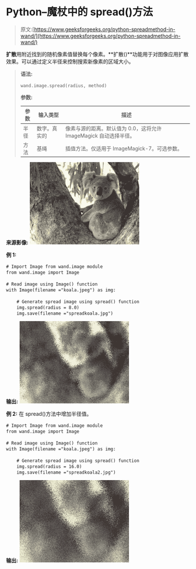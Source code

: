 # Python–魔杖中的 spread()方法

> 原文:[https://www.geeksforgeeks.org/python-spreadmethod-in-wand/](https://www.geeksforgeeks.org/python-spreadmethod-in-wand/)

**扩散**用附近找到的随机像素值替换每个像素。**扩散()**功能用于对图像应用扩散效果。可以通过定义半径来控制搜索新像素的区域大小。

> **语法:**
> 
> ```
> wand.image.spread(radius, method)
> 
> ```
> 
> **参数:**
> 
> | 参数 | 输入类型 | 描述 |
> | --- | --- | --- |
> | 半径 | 数字。真实的 | 像素与源的距离。默认值为 0.0，这将允许 ImageMagick 自动选择半径。 |
> | 方法 | 基绳 | 插值方法。仅适用于 ImageMagick-7。可选参数。 |

**来源影像:**
![](img/379843214f773be60d93005bc813b0f8.png)

**例 1:**

```
# Import Image from wand.image module
from wand.image import Image

# Read image using Image() function
with Image(filename ="koala.jpeg") as img:

    # Generate spread image using spread() function
    img.spread(radius = 8.0)
    img.save(filename ="spreadkoala.jpg")
```

**输出:**
![](img/2ca1a10b8962b534d55a21e9680671ec.png)

**例 2:** 在 spread()方法中增加半径值。

```
# Import Image from wand.image module
from wand.image import Image

# Read image using Image() function
with Image(filename ="koala.jpeg") as img:

    # Generate spread image using spread() function
    img.spread(radius = 16.0)
    img.save(filename ="spreadkoala2.jpg")
```

**输出:**
![](img/0cb1ebef54763d6d209936ee24ffacfe.png)